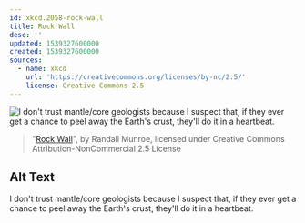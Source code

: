 ```yaml
---
id: xkcd.2058-rock-wall
title: Rock Wall
desc: ''
updated: 1539327600000
created: 1539327600000
sources:
  - name: xkcd
    url: 'https://creativecommons.org/licenses/by-nc/2.5/'
    license: Creative Commons 2.5
---
```

![I don't trust mantle/core geologists because I suspect that, if they ever get a chance to peel away the Earth's crust, they'll do it in a heartbeat.](https://imgs.xkcd.com/comics/rock_wall.png)
> "[Rock Wall](https://xkcd.com/2058/)", by Randall Munroe, licensed under Creative Commons Attribution-NonCommercial 2.5 License

## Alt Text
I don't trust mantle/core geologists because I suspect that, if they ever get a chance to peel away the Earth's crust, they'll do it in a heartbeat.
